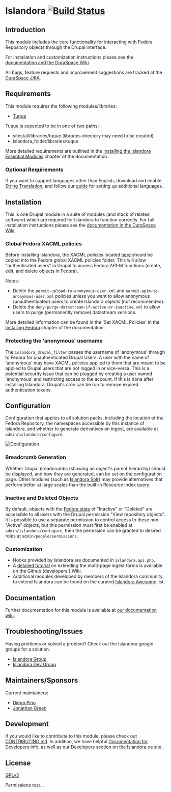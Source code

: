 # Islandora [![Build Status](https://travis-ci.org/Islandora/islandora.png?branch=7.x)](https://travis-ci.org/Islandora/islandora)

## Introduction

This module includes the core functionality for interacting with Fedora Repository objects through the Drupal interface.

For installation and customization instructions please see the [documentation and the DuraSpace Wiki](https://wiki.duraspace.org/display/ISLANDORA/Islandora).

All bugs, feature requests and improvement suggestions are tracked at the [DuraSpace JIRA](https://jira.duraspace.org/browse/ISLANDORA).


## Requirements

This module requires the following modules/libraries:

* [Tuque](https://github.com/islandora/tuque)

Tuque is expected to be in one of two paths:

* sites/all/libraries/tuque (libraries directory may need to be created)
* islandora_folder/libraries/tuque

More detailed requirements are outlined in the [Installing the Islandora Essential Modules](https://wiki.duraspace.org/display/ISLANDORA/milestone+5+-++Installing+the+Islandora+Essential+Modules) chapter of the documentation.

### Optional Requirements

If you want to support languages other than English, download and enable [String Translation](https://drupal.org/project/i18n), and follow our [guide](https://github.com/Islandora/islandora/wiki/Multilingual-Support) for setting up additional languages.

## Installation

This is one Drupal module in a suite of modules (and stack of related software) which are required for Islandora to function correctly. For full installation instructions please see the [documentation in the DuraSpace Wiki](https://wiki.duraspace.org/display/ISLANDORA/Islandora).

### Global Fedora XACML policies
Before installing Islandora, the XACML policies located [here](https://github.com/Islandora/islandora-xacml-policies) should be copied into the Fedora global XACML policies folder. This will allow "authenticated users" in Drupal to access Fedora API-M functions (create, edit, and delete objects in Fedora).

Notes:
* Delete the `permit-upload-to-anonymous-user.xml` and `permit-apim-to-anonymous-user.xml` policies unless you want to allow anonymous (unauthenticated) users to create Islandora objects (not recommended).
* Delete the `deny-purge-datastream-if-active-or-inactive.xml` to allow users to purge (permanently remove) datastream versions.

More detailed information can be found in the 'Set XACML Policies' in the [Installing Fedora](https://wiki.duraspace.org/display/ISLANDORA/milestone+1+-+Installing+Fedora) chapter of the documentation.

### Protecting the 'anonymous' username
The `islandora_drupal_filter` passes the username of 'anonymous' through to Fedora for unauthenticated Drupal Users. A user with the name of 'anonymous' may have XACML policies applied to them that are meant to be applied to Drupal users that are not logged in or vice-versa. This is a potential security issue that can be plugged by creating a user named 'anonymous' and restricting access to the account. If this is done after installing Islandora, Drupal's cron can be run to remove expired authentication tokens.


## Configuration

Configuration that applies to all solution packs, including the location of the Fedora Repository, the namespaces accessible by this instance of Islandora, and whether to generate derivatives on ingest, are available at  `admin/islandora/configure`.

![Configuration](https://user-images.githubusercontent.com/1943338/40320855-724afcba-5d03-11e8-9109-0b8413349839.png)

### Breadcrumb Generation

Whether Drupal breadcrumbs (showing an object's parent hierarchy) should be displayed, and how they are generated, can be set on the configuration page. Other modules (such as [Islandora Solr](https://github.com/Islandora/islandora_solr_search)) may provide  alternatives that perform better at large scales than the built-in Resource Index query.

### Inactive and Deleted Objects

By default, objects with the [Fedora state](https://wiki.duraspace.org/display/FEDORA38/Fedora+Digital+Object+Model) of "Inactive" or "Deleted" are accessible to all users with the Drupal permission "View repository objects". It is possible to use a separate permission to control access to these non-"Active" objects, but this permission must first be enabled at `admin/islandora/configure`, then the permssion can be granted to desired roles at `admin/people/permissions`.

### Customization

* Hooks provided by Islandora are documented in `islandora.api.php`. 
* A [detailed tutorial](https://github.com/Islandora/islandora/wiki/Multi-paged-Ingest-Forms) on extending the multi-page ingest forms is available on the Github (developers') Wiki.
* Additional modules developed by members of the Islandora community to extend Islandora can be found on the curated [Islandora Awesome](https://github.com/Islandora-Labs/islandora_awesome) list.

## Documentation

Further documentation for this module is available at [our documentation wiki](https://wiki.duraspace.org/display/ISLANDORA/Islandora+Core+Module).

## Troubleshooting/Issues

Having problems or solved a problem? Check out the Islandora google groups for a solution.

* [Islandora Group](https://groups.google.com/forum/?hl=en&fromgroups#!forum/islandora)
* [Islandora Dev Group](https://groups.google.com/forum/?hl=en&fromgroups#!forum/islandora-dev)

## Maintainers/Sponsors

Current maintainers:

* [Diego Pino](https://github.com/DiegoPino)
* [Jonathan Green](https://github.com/jonathangreen)

## Development

If you would like to contribute to this module, please check out [CONTRIBUTING.md](CONTRIBUTING.md). In addition, we have helpful [Documentation for Developers](https://github.com/Islandora/islandora/wiki#wiki-documentation-for-developers) info, as well as our [Developers](http://islandora.ca/developers) section on the [Islandora.ca](http://islandora.ca) site.

## License

[GPLv3](http://www.gnu.org/licenses/gpl-3.0.txt)

Permissions test...
